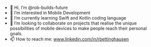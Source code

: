 - 👋 Hi, I’m @rob-builds-future
- 👀 I’m interested in Mobile Development
- 🌱 I’m currently learning Swift and Kotlin coding language
- 💞️ I’m looking to collaborate on projects that realise the unique possibilities of mobile devices to make people reach their personal goals.
- 📫 How to reach me: www.linkedin.com/in/rbettinghausen

<!---
rob-builds-future/rob-builds-future is a ✨ special ✨ repository because its `README.md` (this file) appears on your GitHub profile.
You can click the Preview link to take a look at your changes.
--->
